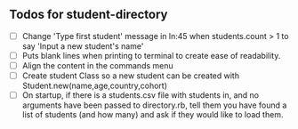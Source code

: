 ## Todos for student-directory

- [ ] Change 'Type first student' message in ln:45 when students.count > 1 to say 'Input a new student's name'
- [ ]  Puts blank lines when printing to terminal to create ease of readability.
- [ ] Align the content in the commands menu
- [ ] Create student Class so a new student can be created with Student.new(name,age,country,cohort)
- [ ] On startup, if there is a students.csv file with students in, and no arguments have been passed to directory.rb, tell them you have found a list of students (and how many) and ask if they would like to load them.
